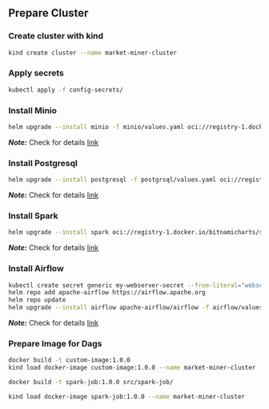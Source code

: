 


## Prepare Cluster
### Create cluster with kind

```bash
kind create cluster --name market-miner-cluster
```

### Apply secrets

```bash
kubectl apply -f config-secrets/
```

### Install Minio

```bash
helm upgrade --install minio -f minio/values.yaml oci://registry-1.docker.io/bitnamicharts/minio --version 14.7.0
```

___Note:___ Check for details [link](https://artifacthub.io/packages/helm/bitnami/minio)


### Install Postgresql

```bash
helm upgrade --install postgresql -f postgrsql/values.yaml oci://registry-1.docker.io/bitnamicharts/postgresql --version 15.5.22
```

___Note:___ Check for details [link](https://artifacthub.io/packages/helm/bitnami/postgresql)


### Install Spark

```bash
helm upgrade --install spark oci://registry-1.docker.io/bitnamicharts/spark --version 9.2.9
```

___Note:___ Check for details [link](https://artifacthub.io/packages/helm/bitnami/spark)


### Install Airflow
```bash
kubectl create secret generic my-webserver-secret --from-literal="webserver-secret-key=$(python3 -c 'import secrets; print(secrets.token_hex(16))')" #
helm repo add apache-airflow https://airflow.apache.org
helm repo update
helm upgrade --install airflow apache-airflow/airflow -f airflow/values.yaml --version 1.15.0
```

___Note:___ Check for details [link](https://artifacthub.io/packages/helm/apache-airflow/airflow)


### Prepare Image for Dags
```bash
docker build -t custom-image:1.0.0 
kind load docker-image custom-image:1.0.0 --name market-miner-cluster
```

```bash
docker build -t spark-job:1.0.0 src/spark-job/

kind load docker-image spark-job:1.0.0 --name market-miner-cluster
```